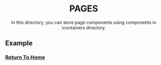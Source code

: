 <div align="center">
  <h1>PAGES</h1>
  <p>In this directory, you can store page components using components in \containers directory.</p>
</div>

## Example



### [Return To Home](../README.md)